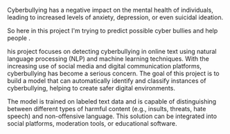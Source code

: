 Cyberbullying has a negative impact on the mental health of individuals, leading to increased levels of anxiety, depression, or even suicidal ideation.

So here in this project I'm trying to predict possible cyber bullies and help people .

his project focuses on detecting cyberbullying in online text using natural language processing (NLP) and machine learning techniques. With the increasing use of social media and digital communication platforms, cyberbullying has become a serious concern. The goal of this project is to build a model that can automatically identify and classify instances of cyberbullying, helping to create safer digital environments.

The model is trained on labeled text data and is capable of distinguishing between different types of harmful content (e.g., insults, threats, hate speech) and non-offensive language. This solution can be integrated into social platforms, moderation tools, or educational software.
